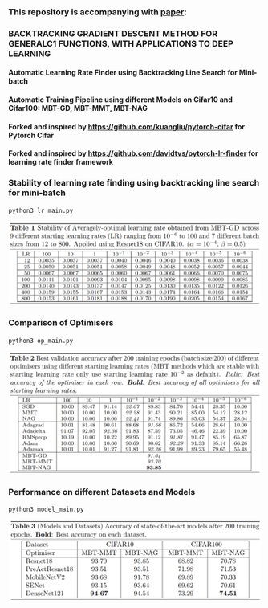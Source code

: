 
### This repository is accompanying with [paper](https://arxiv.org/pdf/1808.05160.pdf):
### BACKTRACKING GRADIENT DESCENT METHOD FOR GENERALC1 FUNCTIONS, WITH APPLICATIONS TO DEEP LEARNING
#### Automatic Learning Rate Finder using Backtracking Line Search for Mini-batch
#### Automatic Training Pipeline using different Models on Cifar10 and Cifar100: MBT-GD, MBT-MMT, MBT-NAG
#### Forked and inspired by https://github.com/kuangliu/pytorch-cifar for Pytorch Cifar
#### Forked and inspired by https://github.com/davidtvs/pytorch-lr-finder for learning rate finder framework

### Stability of learning rate finding using backtracking line search for mini-batch
```
python3 lr_main.py
```
![alt text][logo1]

### Comparison of Optimisers
```
python3 op_main.py
```
![alt text][logo2]

### Performance on different Datasets and Models
```
python3 model_main.py
```
![alt text][logo3]

[logo1]:table/table1.png
[logo2]:table/table2.png
[logo3]:table/table3.png
